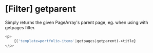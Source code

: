 # [Filter] getparent

Simply returns the given PageArray's parent page, eg. when using with getpages filter.

```php
<p>
    {('template=portfolio-items'|getpages|getparent)->title}
</p>
```